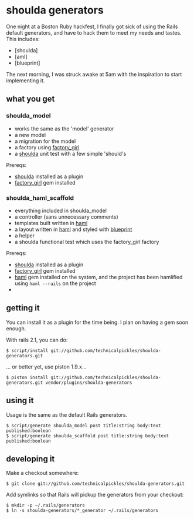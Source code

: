 # shoulda generators

One night at a Boston Ruby hackfest, I finally got sick of using the Rails default generators, and have to hack them to meet my needs and tastes. This includes:

 * [shoulda]
 * [aml]
 * [blueprint]


The next morning, I was struck awake at 5am with the inspiration to start implementing it.

## what you get

### shoulda_model

 * works the same as the 'model' generator
 * a new model
 * a migration for the model
 * a factory using [factory_girl](http://github.com/thoughtbot/factory_girl)
 * a [shoulda](http://thoughtbot.com/projects/shoulda) unit test with a few simple 'should's

Prereqs:

 * [shoulda](http://thoughtbot.com/projects/shoulda) installed as a plugin
 * [factory_girl](http://github.com/thoughtbot/factory_girl) gem installed

### shoulda_haml_scaffold

 * everything included in shoulda_model
 * a controller (sans unnecessary comments)
 * templates built written in [haml]()
 * a layout written in [haml]() and styled with [blueprint]()
 * a helper
 * a shoulda functional test which uses the factory_girl factory

Prereqs:

 * [shoulda](http://thoughtbot.com/projects/shoulda) installed as a plugin
 * [factory_girl]() gem installed
 * [haml]() gem installed on the system, and the project has been hamlified using  `haml --rails` on the project
 * 

## getting it

You can install it as a plugin for the time being. I plan on having a gem soon enough.

With rails 2.1, you can do:

    $ script/install git://github.com/technicalpickles/shoulda-generators.git

... or better yet, use piston 1.9.x...

    $ piston install git://github.com/technicalpickles/shoulda-generators.git vendor/plugins/shoulda-generators

## using it

Usage is the same as the default Rails generators.

    $ script/generate shoulda_model post title:string body:text published:boolean 
    $ script/generate shoulda_scaffold post title:string body:text published:boolean 

## developing it

Make a checkout somewhere:

    $ git clone git://github.com/technicalpickles/shoulda-generators.git

Add symlinks so that Rails will pickup the generators from your checkout:

    $ mkdir -p ~/.rails/generators
    $ ln -s shoulda-generators/*_generator ~/.rails/generators
